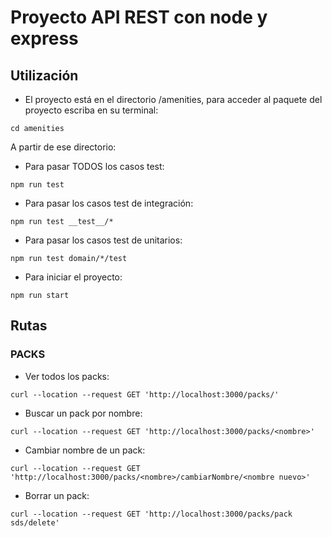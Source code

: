# Proyecto API REST con node y express
## Utilización
- El proyecto está en el directorio /amenities, para acceder al paquete del proyecto escriba en su terminal:
```shell script
cd amenities
```
A partir de ese directorio: 
- Para pasar TODOS los casos test:
```shell script
npm run test
```
- Para pasar los casos test de integración:
```shell script
npm run test __test__/*
```

- Para pasar los casos test de unitarios:
```shell script
npm run test domain/*/test
``````
- Para iniciar el proyecto:
```shell script
npm run start
``````

## Rutas
### PACKS
- Ver todos los packs:
```
curl --location --request GET 'http://localhost:3000/packs/' 
```
- Buscar un pack por nombre:
```
curl --location --request GET 'http://localhost:3000/packs/<nombre>'
```

- Cambiar nombre de un pack:
```
curl --location --request GET 'http://localhost:3000/packs/<nombre>/cambiarNombre/<nombre nuevo>'
```

- Borrar un pack:
```
curl --location --request GET 'http://localhost:3000/packs/pack sds/delete'
```

